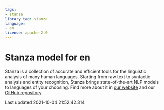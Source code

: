 ```yaml
---
tags:
- stanza
library_tag: stanza
language:
- en
license: apache-2.0
---
```

# Stanza model for en
Stanza is a collection of accurate and efficient tools for the linguistic analysis of many human languages. Starting from raw text to syntactic analysis and entity recognition, Stanza brings state-of-the-art NLP models to languages of your choosing.
Find more about it in [our website](https://stanfordnlp.github.io/stanza) and our [GitHub repository](https://github.com/stanfordnlp/stanza).

Last updated 2021-10-04 21:52:42.314
